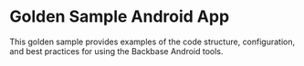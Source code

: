# Golden Sample Android App
This golden sample provides examples of the code structure, configuration, and best practices for using the Backbase Android tools.